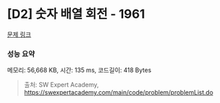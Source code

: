 # [D2] 숫자 배열 회전 - 1961 

[문제 링크](https://swexpertacademy.com/main/code/problem/problemDetail.do?contestProbId=AV5Pq-OKAVYDFAUq) 

### 성능 요약

메모리: 56,668 KB, 시간: 135 ms, 코드길이: 418 Bytes



> 출처: SW Expert Academy, https://swexpertacademy.com/main/code/problem/problemList.do